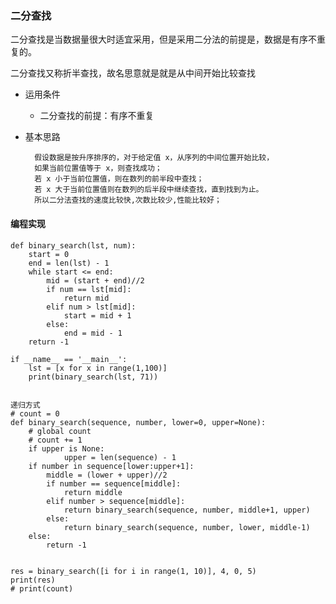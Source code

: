 ### 二分查找 ###
二分查找是当数据量很大时适宜采用，但是采用二分法的前提是，数据是有序不重复的。
	
二分查找又称折半查找，故名思意就是就是从中间开始比较查找


- 运用条件
	- 二分查找的前提：有序不重复

- 基本思路

		假设数据是按升序排序的，对于给定值 x，从序列的中间位置开始比较，
		如果当前位置值等于 x，则查找成功；
		若 x 小于当前位置值，则在数列的前半段中查找；
		若 x 大于当前位置值则在数列的后半段中继续查找，直到找到为止。
		所以二分法查找的速度比较快,次数比较少,性能比较好；

#### 编程实现 ####
	def binary_search(lst, num):
	    start = 0
	    end = len(lst) - 1
	    while start <= end:
	        mid = (start + end)//2
	        if num == lst[mid]:
	            return mid
	        elif num > lst[mid]:
	            start = mid + 1
	        else:
	            end = mid - 1           
	    return -1
	
	if __name__ == '__main__':
	    lst = [x for x in range(1,100)]
	    print(binary_search(lst, 71))


	递归方式
	# count = 0
	def binary_search(sequence, number, lower=0, upper=None):
	    # global count
	    # count += 1
	    if upper is None:
	            upper = len(sequence) - 1
	    if number in sequence[lower:upper+1]:               
	        middle = (lower + upper)//2
	        if number == sequence[middle]:
	            return middle
	        elif number > sequence[middle]:
	            return binary_search(sequence, number, middle+1, upper)
	        else:
	            return binary_search(sequence, number, lower, middle-1)
	    else:
	        return -1
	
	        
	res = binary_search([i for i in range(1, 10)], 4, 0, 5)        
	print(res)
	# print(count)